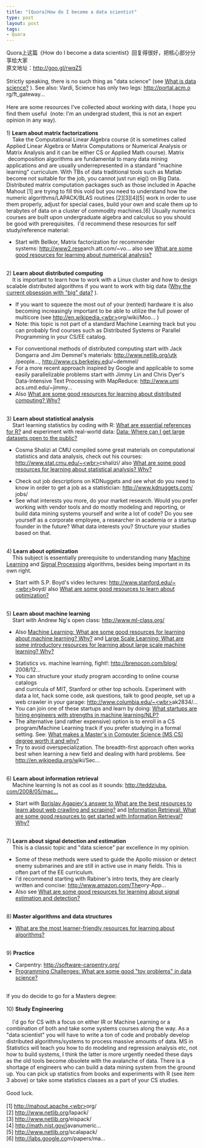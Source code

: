 ```yaml
--- 
title: "[Quora]How do I become a data scientist"
type: post
layout: post
tags: 
- Quora
---
```

Quora上这篇《How do I become a data scientist》回复得很好，把核心部分分享给大家<br />原文地址：<a href="http://goo.gl/rwqZ5">http://goo.gl/rwqZ5</a><br /><br />Strictly speaking, there is no such thing as "data science" (see <span><a href="http://www.quora.com/What-is-data-science">What is data           science?</a></span> ). See also: Vardi, Science has only two       legs: <a href="http://portal.acm.org/ft_gateway.cfm?id=1810892&type=html&coll=GUIDE&dl=GUIDE&CFID=102012981&CFTOKEN=18184364" rel="nofollow" target="_blank">http://portal.acm.o<wbr></wbr>rg/ft_gateway...</a><br /><br />Here are some resources I've collected about working with data, I       hope you find them useful  (note: I'm an undergrad student, this       is not an expert opinion in any way).<br /><b><br /></b>1) <b>Learn about matrix factorizations</b><br />    Take the Computational Linear Algebra course (it is sometimes         called Applied Linear Algebra or Matrix Computations or         Numerical Analysis or Matrix Analysis and it can be either CS or         Applied Math course). Matrix  decomposition algorithms are         fundamental to many data mining applications and are usually         underrepresented in a standard "machine learning" curriculum.         With TBs of data traditional tools such as Matlab become not         suitable for the job, you cannot just run eig() on Big Data.         Distributed matrix computation packages such as those included         in Apache Mahout [1] are trying to fill this void but you need         to understand how the numeric algorithms/LAPACK/BLAS routines         [2][3][4][5] work in order to use them properly, adjust for         special cases, build your own and scale them up to terabytes of         data on a cluster of commodity machines.[6] Usually numerics         courses are built upon undergraduate algebra and calculus so you         should be good with prerequisites.  I'd recommend these         resources for self study/reference material:<br /><ul><li>Start with Bellkor, Matrix factorization for recommender         systems: <a href="http://www2.research.att.com/~volinsky/papers/ieeecomputer.pdf" rel="nofollow" target="_blank">http://www2.rese<wbr></wbr>arch.att.com/~vo...</a>         also see <span><a href="http://www.quora.com/What-are-some-good-resources-for-learning-about-numerical-analysis">What             are some good resources for learning about numerical             analysis?</a></span></li></ul><br />2) <b>Learn about distributed computing</b><br />    It is important to learn how to work with a Linux cluster and         how to design scalable distributed algorithms if you want to         work with big data (<span><a href="http://www.quora.com/Why-the-current-obsession-with-big-data">Why             the current obsession with "big" data?</a></span> ).<br /><ul><li>If you want to squeeze the most out of your (rented) hardware         it is also becoming increasingly important to be able to utilize         the full power of multicore (see <a href="http://en.wikipedia.org/wiki/Moore%27s_law" target="_blank">http://en.wikipedia.<wbr></wbr>org/wiki/Moo...</a>         )</li><li>Note: this topic is not part of a standard Machine Learning         track but you can probably find courses such as Distributed         Systems or Parallel Programming in your CS/EE catalog.</li></ul><ul><li>For conventional methods of distributed computing start with         Jack Dongarra and Jim Demmel's materials: <a href="http://www.netlib.org/utk/people/JackDongarra/" rel="nofollow" target="_blank">http://www.netlib.org/utk<wbr></wbr>/people...</a>,         <a href="http://www.cs.berkeley.edu/~demmel/" rel="nofollow" target="_blank">http://www.cs.berkeley.ed<wbr></wbr>u/~demmel/</a></li><li>For a more recent approach inspired by Google and applicable         to some easily parallelizable problems start with Jimmy Lin and         Chris Dyer's Data-Intensive Text Processing with MapReduce: <a href="http://www.umiacs.umd.edu/~jimmylin/book.html" rel="nofollow" target="_blank">http://www.umi<wbr></wbr>acs.umd.edu/~jimmy...</a></li><li>Also <span><a href="http://www.quora.com/What-are-some-good-resources-for-learning-about-distributed-computing-Why">What             are some good resources for learning about distributed             computing? Why?</a></span></li></ul><br />3) <b>Learn about statistical analysis</b><br />    Start learning statistics by coding with R: <span><a href="http://www.quora.com/What-are-essential-references-for-R">What             are essential references for R?</a></span> and experiment         with real-world data: <span><a href="http://www.quora.com/Data/Where-can-I-get-large-datasets-open-to-the-public">Data:             Where can I get large datasets open to the public?</a></span><br /><ul><li>Cosma Shalizi at CMU compiled some great materials on         computational statistics and data analysis, check out his         courses: <a href="http://www.stat.cmu.edu/~cshalizi/" rel="nofollow" target="_blank">http://www.stat.cmu.edu/~<wbr></wbr>cshalizi/</a>         also <span><a href="http://www.quora.com/What-are-some-good-resources-for-learning-about-statistical-analysis-Why">What             are some good resources for learning about statistical             analysis? Why?</a></span></li></ul><ul><li>Check out job descriptions on KDNuggets and see what do you         need to know in order to get a job as a statistician: <a href="http://www.kdnuggets.com/jobs/" rel="nofollow" target="_blank">http://www.kdnuggets.com/<wbr></wbr>jobs/</a></li><li>See what interests you more, do your market research. Would         you prefer working with vendor tools and do mostly modeling and         reporting, or build data mining systems yourself and write a lot         of code? Do you see yourself as a corporate employee, a         researcher in academia or a startup founder in the future? What         data interests you? Structure your studies based on that.</li></ul><br />4) <b>Learn about optimization</b><br />    This subject is essentially prerequisite to understanding many         <span><a href="http://www.quora.com/Machine-Learning">Machine             Learning</a></span> and <span><a href="http://www.quora.com/Signal-Processing">Signal             Processing</a></span> algorithms, besides being important in         its own right.<br /><ul><li>Start with S.P. Boyd's video lectures: <a href="http://www.stanford.edu/~boyd/" target="_blank">http://www.stanford.edu/~<wbr></wbr>boyd/</a>         also <span><a href="http://www.quora.com/What-are-some-good-resources-to-learn-about-optimization">What             are some good resources to learn about optimization?</a></span></li></ul><br />5) <b>Learn about machine learning</b><br />    Start with Andrew Ng's open class: <a href="http://www.ml-class.org/" rel="nofollow" target="_blank">http://www.ml-class.org/</a><br /><ul><li>Also <span><a href="http://www.quora.com/Machine-Learning/What-are-some-good-resources-for-learning-about-machine-learning-Why">Machine             Learning: What are some good resources for learning about             machine learning? Why?</a></span> and <span><a href="http://www.quora.com/Large-Scale-Learning/What-are-some-introductory-resources-for-learning-about-large-scale-machine-learning-Why">Large             Scale Learning: What are some introductory resources for             learning about large scale machine learning? Why?</a></span></li></ul><ul><li>Statistics vs. machine learning, fight!: <a href="http://brenocon.com/blog/2008/12/statistics-vs-machine-learning-fight/" rel="nofollow" target="_blank">http://brenocon.com/blog/<wbr></wbr>2008/12...</a></li><li>You can structure your study program according to online         course catalogs <br />and curricula of MIT, Stanford or other top schools. Experiment         with <br />data a lot, hack some code, ask questions, talk to good people,         set up a web crawler in your garage: <a href="http://www.columbia.edu/~ak2834/misc/larry-page-sergey-brin-GOOGLE-early-days.jpg" rel="nofollow" target="_blank">http://www.columbia.edu/~<wbr></wbr>ak2834/...</a></li><li>You can join one of these startups and learn by doing: <span><a href="http://www.quora.com/What-startups-are-hiring-engineers-with-strengths-in-machine-learning-NLP">What             startups are hiring engineers with strengths in machine             learning/NLP?</a></span></li><li>The alternative (and rather expensive) option is to enroll in         a CS <br />program/Machine Learning track if you prefer studying in a         formal <br />setting. See: <span><a href="http://www.quora.com/What-makes-a-Masters-in-Computer-Science-MS-CS-degree-worth-it-and-why">What             makes a Master's in Computer Science (MS CS) degree worth it             and why?</a></span></li><li>Try to avoid overspecialization. The breadth-first approach         often works best when learning a new field and dealing with hard         problems. See <a href="http://en.wikipedia.org/wiki/Second_voyage_of_HMS_Beagle" target="_blank">http://en.wikipedia.org/w<wbr></wbr>iki/Sec...</a></li></ul><br />6) <b>Learn about information retrieval</b><br />    Machine learning Is not as cool as it sounds: <a href="http://teddziuba.com/2008/05/machine-learning-is-not-as-coo.html" rel="nofollow" target="_blank">http://teddziuba.<wbr></wbr>com/2008/05/mac...</a><br /><ul><li>Start with <span><a href="http://www.quora.com/What-are-the-best-resources-to-learn-about-web-crawling-and-scraping/answer/Borislav-Agapiev">Borislav             Agapiev's answer to What are the best resources to learn             about web crawling and scraping?</a></span> and <span><a href="http://www.quora.com/Information-Retrieval/What-are-some-good-resources-to-get-started-with-Information-Retrieval-Why">Information             Retrieval: What are some good resources to get started with             Information Retrieval? Why?</a></span></li></ul><br />7)<b> Learn about signal detection and estimation</b><br />    This is a classic topic and "data science" par excellence in         my opinion. <br /><ul><li> Some of these methods were used to guide the Apollo mission or         detect <br />enemy submarines and are still in active use in many fields.         This is <br />often part of the EE curriculum.</li><li>I'd recommend starting with Rabiner's intro texts, they are         clearly written and concise: <a href="http://www.amazon.com/Theory-Application-Digital-Signal-Processing/dp/0139141014" target="_blank">http://www.amazon.com/The<wbr></wbr>ory-App...</a></li><li>Also see <span><a href="http://www.quora.com/What-are-some-good-resources-for-learning-about-signal-estimation-and-detection">What             are some good resources for learning about signal estimation             and detection?</a></span></li></ul><br />8)<b> Master algorithms and data structures</b><span> </span><br /><ul><li><span><a href="http://www.quora.com/What-are-the-most-learner-friendly-resources-for-learning-about-algorithms">What             are the most learner-friendly resources for learning about             algorithms?</a></span></li></ul><ul></ul><br />9) <b>Practice</b>     <br /><ul><li>Carpentry: <a href="http://software-carpentry.org/" rel="nofollow" target="_blank">http://software-carpentry<wbr></wbr>.org/</a></li><li><span><a href="http://www.quora.com/Programming-Challenges-1/What-are-some-good-toy-problems-in-data-science">Programming             Challenges: What are some good "toy problems" in data             science?</a></span></li></ul><br />If you do decide to go for a Masters degree:<br /><br />10) <b>Study Engineering</b><br /><br />    I'd go for CS with a focus on either IR or Machine Learning or a     combination of both and take some systems courses along the way. As     a "data scientist" you will have to write a ton of code and probably     develop distributed algorithms/systems to process massive amounts of     data. MS in Statistics will teach you how to do modeling and     regression analysis etc, not how to build systems, I think the     latter is more urgently needed these days as the old tools become     obsolete with the avalanche of data. There is a shortage of     engineers who can build a data mining system from the ground up. You     can pick up statistics from books and experiments with R (see item 3     above) or take some statistics classes as a part of your CS     studies.<br /><br />Good luck.<br /><br />[1] <a href="http://mahout.apache.org/" rel="nofollow" target="_blank">http://mahout.apache.<wbr></wbr>org/</a><br />[2] <a href="http://www.netlib.org/lapack/" rel="nofollow" target="_blank">http://www.netlib.org<wbr></wbr>/lapack/</a><br />[3] <a href="http://www.netlib.org/eispack/" rel="nofollow" target="_blank">http://www.netlib.org<wbr></wbr>/eispack/</a><br />[4] <a href="http://math.nist.gov/javanumerics/jama/" rel="nofollow" target="_blank">http://math.nist.gov/<wbr></wbr>javanumeric...</a><br />[5] <a href="http://www.netlib.org/scalapack/" rel="nofollow" target="_blank">http://www.netlib.org<wbr></wbr>/scalapack/</a><br />[6] <a href="http://labs.google.com/papers/mapreduce.html" target="_blank">http://labs.google.co<wbr></wbr>m/papers/ma...</a>

